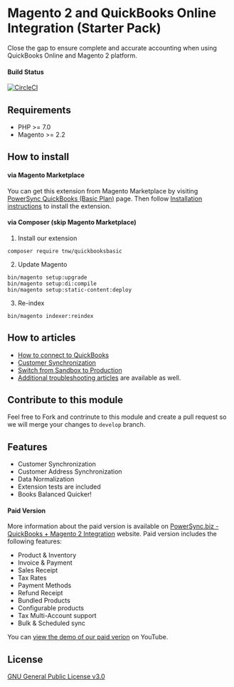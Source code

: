 # Magento 2 and QuickBooks Online Integration (Starter Pack)
Close the gap to ensure complete and accurate accounting when using QuickBooks Online and Magento 2 platform.

#### Build Status
[![CircleCI](https://circleci.com/gh/PowerSync/TNW_QuickbooksBasic/tree/master.svg?style=svg&circle-token=5685ad176382f7a924d39e99ae5d292024b5bf24)](https://circleci.com/gh/PowerSync/TNW_QuickbooksBasic/tree/master)

## Requirements
* PHP >= 7.0
* Magento >= 2.2

## How to install
#### via Magento Marketplace
You can get this extension from Magento Marketplace by visiting [PowerSync QuickBooks (Basic Plan)](https://marketplace.magento.com/tnw-quickbooks.html) page. Then follow [Installation instructions](https://technweb.atlassian.net/wiki/spaces/IWQ/pages/590807169/Starter+Pack) to install the extension.

#### via Composer (skip Magento Marketplace)
1. Install our extension
```
composer require tnw/quickbooksbasic
```
2. Update Magento
```
bin/magento setup:upgrade
bin/magento setup:di:compile
bin/magento setup:static-content:deploy
```
3. Re-index
```
bin/magento indexer:reindex
```

## How to articles
* [How to connect to QuickBooks](https://technweb.atlassian.net/wiki/spaces/IWQ/pages/45350947/Configuration+Connecting+to+QuickBooks)
* [Customer Synchronization](https://technweb.atlassian.net/wiki/spaces/IWQ/pages/45350965/Configuration+Customer+Synchronization)
* [Switch from Sandbox to Production](https://technweb.atlassian.net/wiki/spaces/IWQ/pages/339804165/Switch+from+Sandbox+to+Production)
* [Additional troubleshooting articles](https://technweb.atlassian.net/wiki/spaces/IWQ/pages/339836929/Troubleshooting) are available as well.

## Contribute to this module
Feel free to Fork and contrinute to this module and create a pull request so we will merge your changes to `develop` branch.

## Features
* Customer Synchronization
* Customer Address Synchronization
* Data Normalization
* Extension tests are included
* Books Balanced Quicker!

#### Paid Version
More information about the paid version is available on [PowerSync.biz - QuickBooks + Magento 2 Integration](https://powersync.biz/integrations-magento2-quickbooks/) website. Paid version includes the following features:
* Product & Inventory
* Invoice & Payment
* Sales Receipt
* Tax Rates
* Payment Methods
* Refund Receipt
* Bundled Products
* Configurable products
* Tax Multi-Account support
* Bulk & Scheduled sync

You can [view the demo of our paid verion](https://www.youtube.com/watch?v=F-6PMuZ1aLs) on YouTube.

## License
[GNU General Public License v3.0](https://choosealicense.com/licenses/gpl-3.0/)
